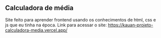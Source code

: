 ## Calculadora de média
Site feito para aprender frontend usando os conhecimentos de html, css e js que eu tinha na época. Link para acessar o site: https://kauan-projeto-calculadora-media.vercel.app/
